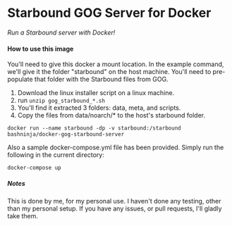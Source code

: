 # Starbound GOG Server for Docker
_Run a Starbound server with Docker!_

#### How to use this image

You'll need to give this docker a mount location. In the example command, we'll give it the folder "starbound" on the host machine. You'll need to pre-populate that folder with the Starbound files from GOG.

1. Download the linux installer script on a linux machine.
2. run `unzip gog_starbound_*.sh`
3. You'll find it extracted 3 folders: data, meta, and scripts.
4. Copy the files from data/noarch/* to the host's starbound folder.

`docker run --name starbound -dp -v starbound:/starbound bashninja/docker-gog-starbound-server`

Also a sample docker-compose.yml file has been provided. Simply run the following in the current directory:

`docker-compose up`

##### Notes
This is done by me, for my personal use. I haven't done any testing, other than my personal setup. If you have any issues, or pull requests, I'll gladly take them.
